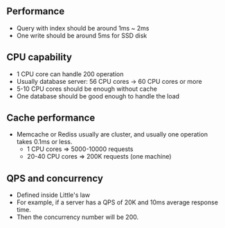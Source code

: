 ## Performance
* Query with index should be around 1ms ~ 2ms
* One write should be around 5ms for SSD disk

## CPU capability
* 1 CPU core can handle 200 operation
* Usually database server: 56 CPU cores -&gt; 60 CPU cores or more
* 5-10 CPU cores should be enough without cache
* One database should be good enough to handle the load

## Cache performance
* Memcache or Rediss usually are cluster, and usually one operation takes 0.1ms or less.
  * 1 CPU cores =&gt; 5000-10000 requests
  * 20-40 CPU cores =&gt; 200K requests \(one machine\)

## QPS and concurrency
* Defined inside Little's law
* For example, if a server has a QPS of 20K and 10ms average response time. 
* Then the concurrency number will be 200. 